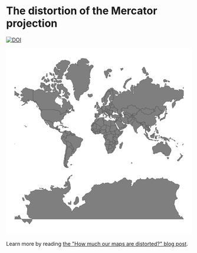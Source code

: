 # The distortion of the Mercator projection

<!-- badges: start -->
[![DOI](https://zenodo.org/badge/DOI/10.5281/zenodo.3670110.svg)](https://doi.org/10.5281/zenodo.3670110)
<!-- badges: end -->

![](worlds_animate2.gif)

Learn more by reading [the "How much our maps are distorted?" blog post](https://nowosad.github.io/post/maps-distortion/).

